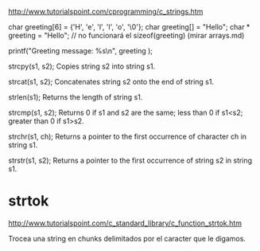 http://www.tutorialspoint.com/cprogramming/c_strings.htm

char greeting[6] = {'H', 'e', 'l', 'l', 'o', '\0'};
char greeting[] = "Hello";
char * greeting = "Hello"; // no funcionará el sizeof(greeting) (mirar arrays.md)

printf("Greeting message: %s\n", greeting );

strcpy(s1, s2);
Copies string s2 into string s1.

strcat(s1, s2);
Concatenates string s2 onto the end of string s1.

strlen(s1);
Returns the length of string s1.

strcmp(s1, s2);
Returns 0 if s1 and s2 are the same; less than 0 if s1<s2; greater than 0 if s1>s2.

strchr(s1, ch);
Returns a pointer to the first occurrence of character ch in string s1.

strstr(s1, s2);
Returns a pointer to the first occurrence of string s2 in string s1.


# strtok
http://www.tutorialspoint.com/c_standard_library/c_function_strtok.htm

Trocea una string en chunks delimitados por el caracter que le digamos.
